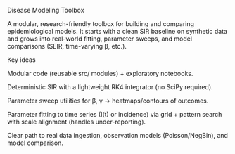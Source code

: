 Disease Modeling Toolbox

A modular, research-friendly toolbox for building and comparing epidemiological models. It starts with a clean SIR baseline on synthetic data and grows into real-world fitting, parameter sweeps, and model comparisons (SEIR, time-varying β, etc.).

Key ideas

Modular code (reusable src/ modules) + exploratory notebooks.

Deterministic SIR with a lightweight RK4 integrator (no SciPy required).

Parameter sweep utilities for β, γ → heatmaps/contours of outcomes.

Parameter fitting to time series (I(t) or incidence) via grid + pattern search with scale alignment (handles under-reporting).

Clear path to real data ingestion, observation models (Poisson/NegBin), and model comparison.


